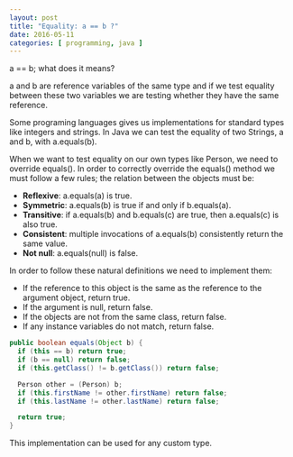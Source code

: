 ```yaml
---
layout: post
title: "Equality: a == b ?"
date: 2016-05-11
categories: [ programming, java ]
---
```


a == b; what does it means?

a and b are reference variables of the same type and if we test equality between these two variables we are testing
whether they have the same reference.

Some programing languages gives us implementations for standard types like integers and strings. In Java we can test the
equality of two Strings, a and b, with a.equals(b).

When we want to test equality on our own types like Person, we need to override equals(). In order to correctly override
the equals() method we must follow a few rules; the relation between the objects must be:

* **Reflexive**: a.equals(a) is true.
* **Symmetric**: a.equals(b) is true if and only if b.equals(a).
* **Transitive**: if a.equals(b) and b.equals(c) are true, then a.equals(c) is also true.
* **Consistent**: multiple invocations of a.equals(b) consistently return the same value.
* **Not null**: a.equals(null) is false.

In order to follow these natural definitions we need to implement them:

* If the reference to this object is the same as the reference to the argument object, return true.
* If the argument is null, return false.
* If the objects are not from the same class, return false.
* If any instance variables do not match, return false.

```java
public boolean equals(Object b) {
  if (this == b) return true;
  if (b == null) return false;
  if (this.getClass() != b.getClass()) return false;

  Person other = (Person) b;
  if (this.firstName != other.firstName) return false;
  if (this.lastName != other.lastName) return false;

  return true;
}
```

This implementation can be used for any custom type.

